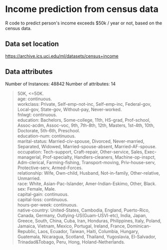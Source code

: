 # Income prediction from census data
R code to predict person's income exceeds $50k / year or not, based on the census data.

## Data set location
https://archive.ics.uci.edu/ml/datasets/census+income

## Data attributes
Number of Instances: 48842
Number of attributes: 14

>50K, <=50K.  
age: continuous.  
workclass: Private, Self-emp-not-inc, Self-emp-inc, Federal-gov, Local-gov, State-gov, Without-pay, Never-worked.   
fnlwgt: continuous.   
education: Bachelors, Some-college, 11th, HS-grad, Prof-school, Assoc-acdm, Assoc-voc, 9th, 7th-8th, 12th, Masters, 1st-4th, 10th, Doctorate, 5th-6th, Preschool.  
education-num: continuous.  
marital-status: Married-civ-spouse, Divorced, Never-married, Separated, Widowed, Married-spouse-absent, Married-AF-spouse.  
occupation: Tech-support, Craft-repair, Other-service, Sales, Exec-managerial, Prof-specialty, Handlers-cleaners, Machine-op-inspct, Adm-clerical, Farming-fishing, Transport-moving, Priv-house-serv, Protective-serv, Armed-Forces.  
relationship: Wife, Own-child, Husband, Not-in-family, Other-relative, Unmarried.  
race: White, Asian-Pac-Islander, Amer-Indian-Eskimo, Other, Black.  
sex: Female, Male.  
capital-gain: continuous.  
capital-loss: continuous.   
hours-per-week: continuous.   
native-country: United-States, Cambodia, England, Puerto-Rico, Canada, Germany, Outlying-US(Guam-USVI-etc), India, Japan, Greece, South, China, Cuba, Iran, Honduras, Philippines, Italy, Poland, Jamaica, Vietnam, Mexico, Portugal, Ireland, France, Dominican-Republic, Laos, Ecuador, Taiwan, Haiti, Columbia, Hungary, Guatemala, Nicaragua, Scotland, Thailand, Yugoslavia, El-Salvador, Trinadad&Tobago, Peru, Hong, Holand-Netherlands.  

